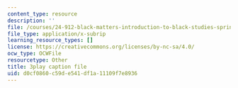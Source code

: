 ```yaml
---
content_type: resource
description: ''
file: /courses/24-912-black-matters-introduction-to-black-studies-spring-2017/d0cf0860c59de541df1a11109f7e8936_pP7mt_Ie04Y.srt
file_type: application/x-subrip
learning_resource_types: []
license: https://creativecommons.org/licenses/by-nc-sa/4.0/
ocw_type: OCWFile
resourcetype: Other
title: 3play caption file
uid: d0cf0860-c59d-e541-df1a-11109f7e8936
---
```

